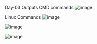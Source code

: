 Day-03 Outputs
CMD commands
![image](https://github.com/user-attachments/assets/73c37226-009a-4082-899e-7013009ee9f2)

Linux Commands
![image](https://github.com/user-attachments/assets/313a06de-c954-481c-b4d0-759500450c7a)

![image](https://github.com/user-attachments/assets/a29ce6cc-01dd-4b2b-90c6-472fa94c799c)

![image](https://github.com/user-attachments/assets/d2635b6d-b308-47ec-b32b-a88beb27c931)

